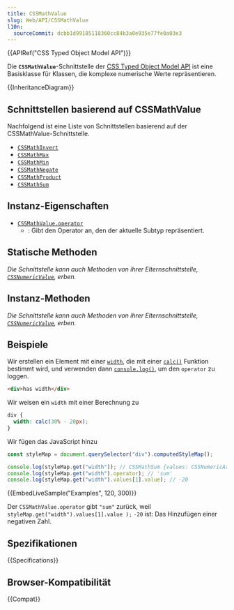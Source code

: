 ```yaml
---
title: CSSMathValue
slug: Web/API/CSSMathValue
l10n:
  sourceCommit: dcbb1d99185118360cc84b3a0e935e77fe0a03e3
---
```


{{APIRef("CSS Typed Object Model API")}}

Die **`CSSMathValue`**-Schnittstelle der [CSS Typed Object Model API](/de/docs/Web/API/CSS_Object_Model) ist eine Basisklasse für Klassen, die komplexe numerische Werte repräsentieren.

{{InheritanceDiagram}}

## Schnittstellen basierend auf CSSMathValue

Nachfolgend ist eine Liste von Schnittstellen basierend auf der CSSMathValue-Schnittstelle.

- [`CSSMathInvert`](/de/docs/Web/API/CSSMathInvert)
- [`CSSMathMax`](/de/docs/Web/API/CSSMathMax)
- [`CSSMathMin`](/de/docs/Web/API/CSSMathMin)
- [`CSSMathNegate`](/de/docs/Web/API/CSSMathNegate)
- [`CSSMathProduct`](/de/docs/Web/API/CSSMathProduct)
- [`CSSMathSum`](/de/docs/Web/API/CSSMathSum)

## Instanz-Eigenschaften

- [`CSSMathValue.operator`](/de/docs/Web/API/CSSMathValue/operator)
  - : Gibt den Operator an, den der aktuelle Subtyp repräsentiert.

## Statische Methoden

_Die Schnittstelle kann auch Methoden von ihrer Elternschnittstelle, [`CSSNumericValue`](/de/docs/Web/API/CSSNumericValue), erben._

## Instanz-Methoden

_Die Schnittstelle kann auch Methoden von ihrer Elternschnittstelle, [`CSSNumericValue`](/de/docs/Web/API/CSSNumericValue), erben._

## Beispiele

Wir erstellen ein Element mit einer [`width`](/de/docs/Web/CSS/width), die mit einer [`calc()`](/de/docs/Web/CSS/calc) Funktion bestimmt wird, und verwenden dann [`console.log()`](/de/docs/Web/API/console/log_static), um den `operator` zu loggen.

```html
<div>has width</div>
```

Wir weisen ein `width` mit einer Berechnung zu

```css
div {
  width: calc(30% - 20px);
}
```

Wir fügen das JavaScript hinzu

```js
const styleMap = document.querySelector("div").computedStyleMap();

console.log(styleMap.get("width")); // CSSMathSum {values: CSSNumericArray, operator: "sum"}
console.log(styleMap.get("width").operator); // 'sum'
console.log(styleMap.get("width").values[1].value); // -20
```

{{EmbedLiveSample("Examples", 120, 300)}}

Der `CSSMathValue.operator` gibt `"sum"` zurück, weil `styleMap.get("width").values[1].value );` `-20` ist: Das Hinzufügen einer negativen Zahl.

## Spezifikationen

{{Specifications}}

## Browser-Kompatibilität

{{Compat}}
